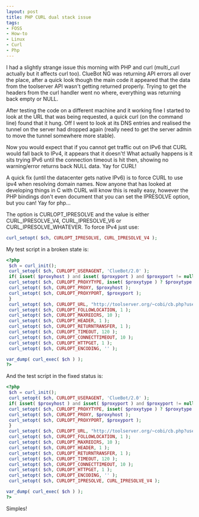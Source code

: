```yaml
---
layout: post
title: PHP CURL dual stack issue
tags:
- FOSS
- How-to
- Linux
- Curl
- Php
---
```


I had a slightly strange issue this morning with PHP and curl (multi_curl actually but it affects curl too).
ClueBot NG was returning API errors all over the place, after a quick look though the main code it appeared that the data from the toolserver API wasn't getting returned properly. Trying to get the headers from the curl handler went no where, everything was returning back empty or NULL.

After testing the code on a different machine and it working fine I started to look at the URL that was being requested, a quick curl (on the command line) found that it hung. Off I went to look at its DNS entries and realised the tunnel on the server had dropped again (really need to get the server admin to move the tunnel somewhere more stable).

Now you would expect that if you cannot get traffic out on IPv6 that CURL would fall back to IPv4, it appears that it doesn't! What actually happens is it sits trying IPv6 until the connection timeout is hit then, showing no warning/error returns back NULL data. Yay for CURL!

A quick fix (until the datacenter gets native IPv6) is to force CURL to use ipv4 when resolving domain names. Now anyone that has looked at developing things in C with CURL will know this is really easy, however the PHP bindings don't even document that you can set the IPRESOLVE option, but you can! Yay for php...

The option is CURLOPT_IPRESOLVE and the value is either CURL_IPRESOLVE_V4, CURL_IPRESOLVE_V6 or CURL_IPRESOLVE_WHATEVER. To force IPv4 just use:

```php
curl_setopt( $ch, CURLOPT_IPRESOLVE, CURL_IPRESOLVE_V4 );
```

My test script in a broken state is:

```php
<?php
 $ch = curl_init();
 curl_setopt( $ch, CURLOPT_USERAGENT, 'ClueBot/2.0' );
 if( isset( $proxyhost ) and isset( $proxyport ) and $proxyport != null and $proxyhost != null ) {
 curl_setopt( $ch, CURLOPT_PROXYTYPE, isset( $proxytype ) ? $proxytype : CURLPROXY_HTTP );
 curl_setopt( $ch, CURLOPT_PROXY, $proxyhost );
 curl_setopt( $ch, CURLOPT_PROXYPORT, $proxyport );
 }
 curl_setopt( $ch, CURLOPT_URL, "http://toolserver.org/~cobi/cb.php?user=124.124.10.106&ns=0&title=Sayala&timestamp=1313668350" );
 curl_setopt( $ch, CURLOPT_FOLLOWLOCATION, 1 );
 curl_setopt( $ch, CURLOPT_MAXREDIRS, 10 );
 curl_setopt( $ch, CURLOPT_HEADER, 1 );
 curl_setopt( $ch, CURLOPT_RETURNTRANSFER, 1 );
 curl_setopt( $ch, CURLOPT_TIMEOUT, 120 );
 curl_setopt( $ch, CURLOPT_CONNECTTIMEOUT, 10 );
 curl_setopt( $ch, CURLOPT_HTTPGET, 1 );
 curl_setopt( $ch, CURLOPT_ENCODING, '' );

var_dump( curl_exec( $ch ) );
?>
```

And the test script in the fixed status is:

```php
<?php
 $ch = curl_init();
 curl_setopt( $ch, CURLOPT_USERAGENT, 'ClueBot/2.0' );
 if( isset( $proxyhost ) and isset( $proxyport ) and $proxyport != null and $proxyhost != null ) {
 curl_setopt( $ch, CURLOPT_PROXYTYPE, isset( $proxytype ) ? $proxytype : CURLPROXY_HTTP );
 curl_setopt( $ch, CURLOPT_PROXY, $proxyhost );
 curl_setopt( $ch, CURLOPT_PROXYPORT, $proxyport );
 }
 curl_setopt( $ch, CURLOPT_URL, "http://toolserver.org/~cobi/cb.php?user=124.124.10.106&ns=0&title=Sayala&timestamp=1313668350" );
 curl_setopt( $ch, CURLOPT_FOLLOWLOCATION, 1 );
 curl_setopt( $ch, CURLOPT_MAXREDIRS, 10 );
 curl_setopt( $ch, CURLOPT_HEADER, 1 );
 curl_setopt( $ch, CURLOPT_RETURNTRANSFER, 1 );
 curl_setopt( $ch, CURLOPT_TIMEOUT, 120 );
 curl_setopt( $ch, CURLOPT_CONNECTTIMEOUT, 10 );
 curl_setopt( $ch, CURLOPT_HTTPGET, 1 );
 curl_setopt( $ch, CURLOPT_ENCODING, '' );
 curl_setopt( $ch, CURLOPT_IPRESOLVE, CURL_IPRESOLVE_V4 );

var_dump( curl_exec( $ch ) );
?>
```

Simples!
